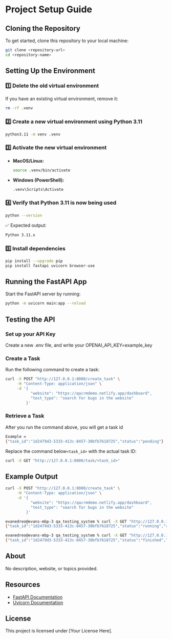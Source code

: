 # Project Setup Guide

## Cloning the Repository
To get started, clone this repository to your local machine:
```sh
git clone <repository-url>
cd <repository-name>
```

## Setting Up the Environment

### 1️⃣ Delete the old virtual environment
If you have an existing virtual environment, remove it:
```sh
rm -rf .venv
```

### 2️⃣ Create a new virtual environment using Python 3.11
```sh
python3.11 -m venv .venv
```

### 3️⃣ Activate the new virtual environment
- **MacOS/Linux:**
  ```sh
  source .venv/bin/activate
  ```
- **Windows (PowerShell):**
  ```sh
  .venv\Scripts\Activate
  ```

### 4️⃣ Verify that Python 3.11 is now being used
```sh
python --version
```
✅ Expected output:
```sh
Python 3.11.x
```

### 5️⃣ Install dependencies
```sh
pip install --upgrade pip
pip install fastapi uvicorn browser-use
```

## Running the FastAPI App
Start the FastAPI server by running:
```sh
python -m uvicorn main:app --reload
```

## Testing the API
### Set up your API Key
Create a new .env file, and write your OPENAI_API_KEY=example_key
### Create a Task
Run the following command to create a task:
```sh
curl -X POST "http://127.0.0.1:8000/create_task" \
     -H "Content-Type: application/json" \
     -d '{
           "website": "https://qacrmdemo.netlify.app/dashboard",
           "test_type": "search for bugs in the website"
         }'
```

### Retrieve a Task
After you run the command above, you will get a task id
```sh
Example = 
{"task_id":"1d2479d3-5333-413c-8457-30bfb7618725","status":"pending"}   
```
Replace the command below`<task_id>` with the actual task ID:
```sh
curl -X GET "http://127.0.0.1:8000/task/<task_id>"
```

## Example Output
```sh
curl -X POST "http://127.0.0.1:8000/create_task" \
     -H "Content-Type: application/json" \
     -d '{
           "website": "https://qacrmdemo.netlify.app/dashboard",
           "test_type": "search for bugs in the website"
         }'
```

```sh
evanedreo@evans-mbp-3 qa_testing_system % curl -X GET "http://127.0.0.1:8000/task/1d2479d3-5333-413c-8457-30bfb7618725"
{"task_id":"1d2479d3-5333-413c-8457-30bfb7618725","status":"running","results":[]}
```

```sh                       
evanedreo@evans-mbp-3 qa_testing_system % curl -X GET "http://127.0.0.1:8000/task/1d2479d3-5333-413c-8457-30bfb7618725"
{"task_id":"1d2479d3-5333-413c-8457-30bfb7618725","status":"finished","results":[{"test_steps":"Steps:\n1. Open the website in a web browser.\n2. Perform a visual inspection of the homepage layout to check for any immediate visual bugs (e.g., misplaced elements, incorrect fonts, broken images).\n3. Navigate through the main sections of the website (Home, About, Services, Contact, etc.).\n4. Check each section for:\n   - Functionality issues (e.g., links not working, buttons not responding).\n   - Layout consistency (e.g., alignment issues, overlapping content).\n   - Cross-browser compatibility by testing in different browsers (e.g., Chrome, Firefox, Safari).\n5. Test responsiveness by resizing the browser window and checking the layout on various screen sizes (simulating different devices).\n6. Use website tools or browser developer tools to monitor for any console errors or loading issues.\n7. Perform user-specific actions (if applicable), such as logging in, signing up, submitting forms, and checking for any errors or unexpected behavior.\n8. Check for backend issues by submitting forms and inspecting the network tab in developer tools for failed requests or incorrect API responses.\n9. Validate that all forms have proper validation and error messages that guide the user.\n10. Assess the website's performance (e.g., page loading times) to ensure it's within acceptable limits.\n11. Review content for accuracy (e.g., spelling errors, outdated information).\n12. Perform any specific test cases that are relevant to the website’s functionality (e.g., transaction processes, search functionalities).","expected_result":"- The website functions correctly across all tested browsers and devices, with no visual or functional bugs.\n- All user interactions (logins, form submissions, etc.) work as intended, with proper error handling and user feedback.\n- No console errors or disrupted network requests during navigation and user actions.\n- Consistent layout and design elements throughout the website.\n- All content is accurate, up-to-date, and displays correctly.\n- The website performance meets required standards, with acceptable load times and resource usage.","actual_result":"Completed testing on qacrmdemo.netlify.app: \n1. Identified database connection error in 'Recent Customers'.\n2. Found layout formatting issues in 'Customers'.\n3. Verified 'Deals', 'Companies' sections with no issues.\n4. Identified missing functionalities in 'Reports'.\n5. Successfully tested form submissions and report generation.\nOverall, functionality is mostly consistent across sections, with noted issues to address for improvement.","bug_analysis":"1. **Bug Classification:** Major Bug\n\n2. **Explanation of the Issue:**\n   - The actual outcome reveals several deviations from the expected outcomes that result in a failure to meet key success criteria:\n     - **Database Connection Error:** The 'Recent Customers' section experiencing a database connection error directly impacts the functionality and interrupts user interaction, which could lead to user confusion and hinder essential operations.\n     - **Layout Formatting Issues:** The problems observed in the 'Customers' section's layout violate the expectation of consistent layout and design elements.\n     - **Missing Functionalities:** In the 'Reports' section, the absence of certain functionalities constitutes a significant deviation from the requirement for all interactions and sections to work as intended.\n\n3. **Suggested Fixes:**\n   - **Database Connection Error:** Investigate and resolve the database connectivity issue in the 'Recent Customers' section, ensuring stable access to necessary data. Implement robust error handling to provide clear feedback to users when such errors occur.\n   - **Layout Formatting Issues:** Review and adjust the CSS and design templates involved in the 'Customers' section to ensure consistency and proper formatting across different devices and browsers.\n   - **Missing Functionalities:** Conduct a thorough assessment to identify missing functionalities in the 'Reports' section. Implement the necessary features to ensure comprehensive and expected user interactions.\n\n4. **Confidence Score:** 95%\n   - The presence of a database connection error, layout issues, and missing functionalities indicates clear departures from the expected behaviors, suggesting a high likelihood of these being legitimate bugs that need addressing."}]}
```

## About
No description, website, or topics provided.

## Resources
- [FastAPI Documentation](https://fastapi.tiangolo.com/)
- [Uvicorn Documentation](https://www.uvicorn.org/)

## License
This project is licensed under [Your License Here].

